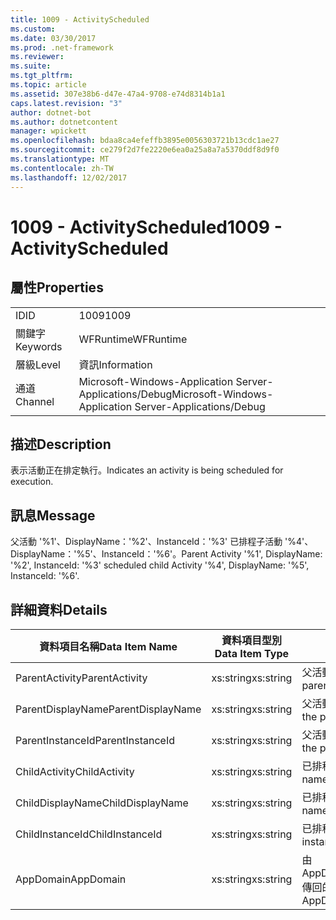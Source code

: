 ```yaml
---
title: 1009 - ActivityScheduled
ms.custom: 
ms.date: 03/30/2017
ms.prod: .net-framework
ms.reviewer: 
ms.suite: 
ms.tgt_pltfrm: 
ms.topic: article
ms.assetid: 307e38b6-d47e-47a4-9708-e74d8314b1a1
caps.latest.revision: "3"
author: dotnet-bot
ms.author: dotnetcontent
manager: wpickett
ms.openlocfilehash: bdaa8ca4efeffb3895e0056303721b13cdc1ae27
ms.sourcegitcommit: ce279f2d7fe2220e6ea0a25a8a7a5370ddf8d9f0
ms.translationtype: MT
ms.contentlocale: zh-TW
ms.lasthandoff: 12/02/2017
---
```

# <a name="1009---activityscheduled"></a><span data-ttu-id="7b4b5-102">1009 - ActivityScheduled</span><span class="sxs-lookup"><span data-stu-id="7b4b5-102">1009 - ActivityScheduled</span></span>
## <a name="properties"></a><span data-ttu-id="7b4b5-103">屬性</span><span class="sxs-lookup"><span data-stu-id="7b4b5-103">Properties</span></span>  
  
|||  
|-|-|  
|<span data-ttu-id="7b4b5-104">ID</span><span class="sxs-lookup"><span data-stu-id="7b4b5-104">ID</span></span>|<span data-ttu-id="7b4b5-105">1009</span><span class="sxs-lookup"><span data-stu-id="7b4b5-105">1009</span></span>|  
|<span data-ttu-id="7b4b5-106">關鍵字</span><span class="sxs-lookup"><span data-stu-id="7b4b5-106">Keywords</span></span>|<span data-ttu-id="7b4b5-107">WFRuntime</span><span class="sxs-lookup"><span data-stu-id="7b4b5-107">WFRuntime</span></span>|  
|<span data-ttu-id="7b4b5-108">層級</span><span class="sxs-lookup"><span data-stu-id="7b4b5-108">Level</span></span>|<span data-ttu-id="7b4b5-109">資訊</span><span class="sxs-lookup"><span data-stu-id="7b4b5-109">Information</span></span>|  
|<span data-ttu-id="7b4b5-110">通道</span><span class="sxs-lookup"><span data-stu-id="7b4b5-110">Channel</span></span>|<span data-ttu-id="7b4b5-111">Microsoft-Windows-Application Server-Applications/Debug</span><span class="sxs-lookup"><span data-stu-id="7b4b5-111">Microsoft-Windows-Application Server-Applications/Debug</span></span>|  
  
## <a name="description"></a><span data-ttu-id="7b4b5-112">描述</span><span class="sxs-lookup"><span data-stu-id="7b4b5-112">Description</span></span>  
 <span data-ttu-id="7b4b5-113">表示活動正在排定執行。</span><span class="sxs-lookup"><span data-stu-id="7b4b5-113">Indicates an activity is being scheduled for execution.</span></span>  
  
## <a name="message"></a><span data-ttu-id="7b4b5-114">訊息</span><span class="sxs-lookup"><span data-stu-id="7b4b5-114">Message</span></span>  
 <span data-ttu-id="7b4b5-115">父活動 '%1'、DisplayName：'%2'、InstanceId：'%3' 已排程子活動 '%4'、DisplayName：'%5'、InstanceId：'%6'。</span><span class="sxs-lookup"><span data-stu-id="7b4b5-115">Parent Activity '%1', DisplayName: '%2', InstanceId: '%3' scheduled child Activity '%4', DisplayName: '%5', InstanceId: '%6'.</span></span>  
  
## <a name="details"></a><span data-ttu-id="7b4b5-116">詳細資料</span><span class="sxs-lookup"><span data-stu-id="7b4b5-116">Details</span></span>  
  
|<span data-ttu-id="7b4b5-117">資料項目名稱</span><span class="sxs-lookup"><span data-stu-id="7b4b5-117">Data Item Name</span></span>|<span data-ttu-id="7b4b5-118">資料項目型別</span><span class="sxs-lookup"><span data-stu-id="7b4b5-118">Data Item Type</span></span>|<span data-ttu-id="7b4b5-119">描述</span><span class="sxs-lookup"><span data-stu-id="7b4b5-119">Description</span></span>|  
|--------------------|--------------------|-----------------|  
|<span data-ttu-id="7b4b5-120">ParentActivity</span><span class="sxs-lookup"><span data-stu-id="7b4b5-120">ParentActivity</span></span>|<span data-ttu-id="7b4b5-121">xs:string</span><span class="sxs-lookup"><span data-stu-id="7b4b5-121">xs:string</span></span>|<span data-ttu-id="7b4b5-122">父活動的型別名稱。</span><span class="sxs-lookup"><span data-stu-id="7b4b5-122">The type name of the parent activity.</span></span>|  
|<span data-ttu-id="7b4b5-123">ParentDisplayName</span><span class="sxs-lookup"><span data-stu-id="7b4b5-123">ParentDisplayName</span></span>|<span data-ttu-id="7b4b5-124">xs:string</span><span class="sxs-lookup"><span data-stu-id="7b4b5-124">xs:string</span></span>|<span data-ttu-id="7b4b5-125">父活動的顯示名稱。</span><span class="sxs-lookup"><span data-stu-id="7b4b5-125">The display name of the parent activity.</span></span>|  
|<span data-ttu-id="7b4b5-126">ParentInstanceId</span><span class="sxs-lookup"><span data-stu-id="7b4b5-126">ParentInstanceId</span></span>|<span data-ttu-id="7b4b5-127">xs:string</span><span class="sxs-lookup"><span data-stu-id="7b4b5-127">xs:string</span></span>|<span data-ttu-id="7b4b5-128">父活動的執行個體 ID。</span><span class="sxs-lookup"><span data-stu-id="7b4b5-128">The instance id of the parent activity.</span></span>|  
|<span data-ttu-id="7b4b5-129">ChildActivity</span><span class="sxs-lookup"><span data-stu-id="7b4b5-129">ChildActivity</span></span>|<span data-ttu-id="7b4b5-130">xs:string</span><span class="sxs-lookup"><span data-stu-id="7b4b5-130">xs:string</span></span>|<span data-ttu-id="7b4b5-131">已排程之子活動的型別名稱。</span><span class="sxs-lookup"><span data-stu-id="7b4b5-131">The type name of the scheduled child activity.</span></span>|  
|<span data-ttu-id="7b4b5-132">ChildDisplayName</span><span class="sxs-lookup"><span data-stu-id="7b4b5-132">ChildDisplayName</span></span>|<span data-ttu-id="7b4b5-133">xs:string</span><span class="sxs-lookup"><span data-stu-id="7b4b5-133">xs:string</span></span>|<span data-ttu-id="7b4b5-134">已排程之子活動的顯示名稱。</span><span class="sxs-lookup"><span data-stu-id="7b4b5-134">The display name of the scheduled child activity.</span></span>|  
|<span data-ttu-id="7b4b5-135">ChildInstanceId</span><span class="sxs-lookup"><span data-stu-id="7b4b5-135">ChildInstanceId</span></span>|<span data-ttu-id="7b4b5-136">xs:string</span><span class="sxs-lookup"><span data-stu-id="7b4b5-136">xs:string</span></span>|<span data-ttu-id="7b4b5-137">已排程之子活動的執行個體 ID。</span><span class="sxs-lookup"><span data-stu-id="7b4b5-137">The instance id of the scheduled child activity.</span></span>|  
|<span data-ttu-id="7b4b5-138">AppDomain</span><span class="sxs-lookup"><span data-stu-id="7b4b5-138">AppDomain</span></span>|<span data-ttu-id="7b4b5-139">xs:string</span><span class="sxs-lookup"><span data-stu-id="7b4b5-139">xs:string</span></span>|<span data-ttu-id="7b4b5-140">由 AppDomain.CurrentDomain.FriendlyName 傳回的字串。</span><span class="sxs-lookup"><span data-stu-id="7b4b5-140">The string returned by AppDomain.CurrentDomain.FriendlyName.</span></span>|
